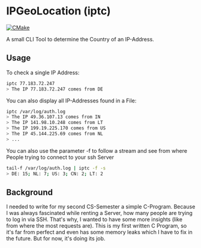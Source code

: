 # IPGeoLocation (iptc)
[![CMake](https://github.com/Get-Smart1/IPGeoLocation-iptc/actions/workflows/cmake.yml/badge.svg)](https://github.com/Get-Smart1/IPGeoLocation-iptc/actions/workflows/cmake.yml)

A small CLI Tool to determine the Country of an IP-Address.

## Usage
To check a single IP Address:
```bash
iptc 77.183.72.247
> The IP 77.183.72.247 comes from DE
```
You can also display all IP-Addresses found in a File:
```bash
iptc /var/log/auth.log
> The IP 49.36.107.13 comes from IN
> The IP 141.98.10.248 comes from LT
> The IP 199.19.225.170 comes from US
> The IP 45.144.225.69 comes from NL
> ...
```
You can also use the parameter -f to follow a stream and see from where People trying to connect to your ssh Server
```bash
tail-f /var/log/auth.log | iptc -f -s
> DE: 15; NL: 7; US: 3; CN: 2; LT: 2
```

## Background

I needed to write for my second CS-Semester a simple C-Program. Because
I was always fascinated while renting a Server, how many people are trying to log in via SSH.
That's why, I  wanted to have some more insights (like from where the most requests are).
This is my first written C Program, so it's far from perfect and even has some memory leaks which I
have to fix in the future. But for now, it's doing its job. 
